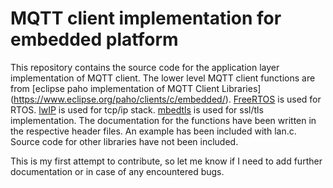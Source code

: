# MQTT client implementation for embedded platform

This repository contains the source code for the application layer implementation of MQTT client. 
The lower level MQTT client functions are from [eclipse paho implementation of MQTT Client Libraries]
(https://www.eclipse.org/paho/clients/c/embedded/).
[FreeRTOS](www.freertos.org) is used for RTOS. 
[lwIP](https://savannah.nongnu.org/projects/lwip) is used for tcp/ip stack. 
[mbedtls](https://tls.mbed.org) is used for ssl/tls implementation. 
The documentation for the functions have been written in the respective header files. 
An example has been included with lan.c. Source code for other libraries have not been included.

This is my first attempt to contribute, so let me know if I need to add further documentation or in case of any encountered bugs.